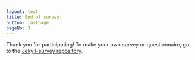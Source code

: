 ```yaml
---
layout: text
title: End of survey!
button: lastpage
pageNo: 3
---
```


Thank you for participating! To make your own survey or questionnaire, go to the [Jekyll-survey repository](https://github.com/MatthijsZw/jekyll-survey).
